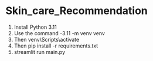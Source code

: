 # Skin_care_Recommendation
1. Install Python 3.11
2. Use the command -3.11 -m venv venv 
3. Then venv\Scripts\activate
4. Then pip install -r requirements.txt
5. streamlit run main.py
